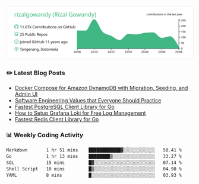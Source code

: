 ![profile-details](profile-summary-card-output/vue/0-profile-details.svg)

### :pencil2: Latest Blog Posts
<!-- BLOG-POST-LIST:START -->
- [Docker Compose for Amazon DynamoDB with Migration, Seeding, and Admin UI](https://medium.com/geekculture/docker-compose-for-amazon-dynamodb-with-migration-seeding-and-admin-ui-db11a348cc6a?source=rss-5763b0f1aba6------2)
- [Software Engineering Values that Everyone Should Practice](https://levelup.gitconnected.com/software-engineering-values-that-everyone-should-practice-c980d00cd103?source=rss-5763b0f1aba6------2)
- [Fastest PostgreSQL Client Library for Go](https://levelup.gitconnected.com/fastest-postgresql-client-library-for-go-579fa97909fb?source=rss-5763b0f1aba6------2)
- [How to Setup Grafana Loki for Free Log Management](https://levelup.gitconnected.com/how-to-setup-grafana-loki-for-free-log-management-ceb60558503c?source=rss-5763b0f1aba6------2)
- [Fastest Redis Client Library for Go](https://levelup.gitconnected.com/fastest-redis-client-library-for-go-7993f618f5ab?source=rss-5763b0f1aba6------2)
<!-- BLOG-POST-LIST:END -->

### 📊 Weekly Coding Activity
<!--START_SECTION:waka-->

```txt
Markdown       1 hr 51 mins    ████████████▓░░░░░░░░░░░░   50.41 %
Go             1 hr 13 mins    ████████▒░░░░░░░░░░░░░░░░   33.27 %
SQL            15 mins         █▓░░░░░░░░░░░░░░░░░░░░░░░   07.14 %
Shell Script   10 mins         █▒░░░░░░░░░░░░░░░░░░░░░░░   04.98 %
YAML           8 mins          █░░░░░░░░░░░░░░░░░░░░░░░░   03.93 %
```

<!--END_SECTION:waka-->
